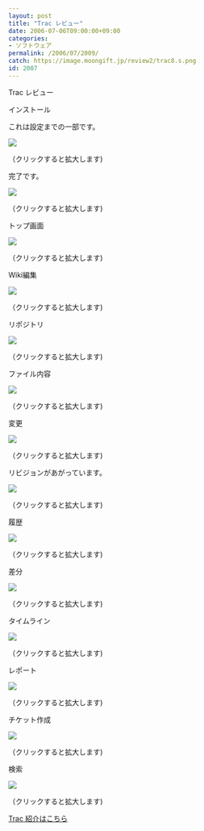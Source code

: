 ```yaml
---
layout: post
title: "Trac レビュー"
date: 2006-07-06T09:00:00+09:00
categories:
- ソフトウェア
permalink: /2006/07/2009/
catch: https://image.moongift.jp/review2/trac8.s.png
id: 2007
---
```

Trac レビュー  
<!--more-->

インストール

  

これは設定までの一部です。

  

[![](https://image.moongift.jp/review2/trac1.s.png)](https://image.moongift.jp/review2/trac1.png)  
  
（クリックすると拡大します)

  

完了です。

  

[![](https://image.moongift.jp/review2/trac2.s.png)](https://image.moongift.jp/review2/trac2.png)  
  
（クリックすると拡大します)

  

トップ画面

  

[![](https://image.moongift.jp/review2/trac3.s.png)](https://image.moongift.jp/review2/trac3.png)  
  
（クリックすると拡大します)

  

Wiki編集

  

[![](https://image.moongift.jp/review2/trac4.s.png)](https://image.moongift.jp/review2/trac4.png)  
  
（クリックすると拡大します)

  

リポジトリ

  

[![](https://image.moongift.jp/review2/trac5.s.png)](https://image.moongift.jp/review2/trac5.png)  
  
（クリックすると拡大します)

  

ファイル内容

  

[![](https://image.moongift.jp/review2/trac6.s.png)](https://image.moongift.jp/review2/trac6.png)  
  
（クリックすると拡大します)

  

変更

  

[![](https://image.moongift.jp/review2/trac7.s.png)](https://image.moongift.jp/review2/trac7.png)  
  
（クリックすると拡大します)

  

リビジョンがあがっています。

  

[![](https://image.moongift.jp/review2/trac8.s.png)](https://image.moongift.jp/review2/trac8.png)  
  
（クリックすると拡大します)

  

履歴

  

[![](https://image.moongift.jp/review2/trac9.s.png)](https://image.moongift.jp/review2/trac9.png)  
  
（クリックすると拡大します)

  

差分

  

[![](https://image.moongift.jp/review2/trac10.s.png)](https://image.moongift.jp/review2/trac10.png)  
  
（クリックすると拡大します)

  

タイムライン

  

[![](https://image.moongift.jp/review2/trac11.s.png)](https://image.moongift.jp/review2/trac11.png)  
  
（クリックすると拡大します)

  

レポート

  

[![](https://image.moongift.jp/review2/trac12.s.png)](https://image.moongift.jp/review2/trac12.png)  
  
（クリックすると拡大します)

  

チケット作成

  

[![](https://image.moongift.jp/review2/trac13.s.png)](https://image.moongift.jp/review2/trac13.png)  
  
（クリックすると拡大します)

  

検索

  

[![](https://image.moongift.jp/review2/trac14.s.png)](https://image.moongift.jp/review2/trac14.png)  
  
（クリックすると拡大します)

  

[Trac 紹介はこちら](http://oss.moongift.jp/intro/i-2007.html)

